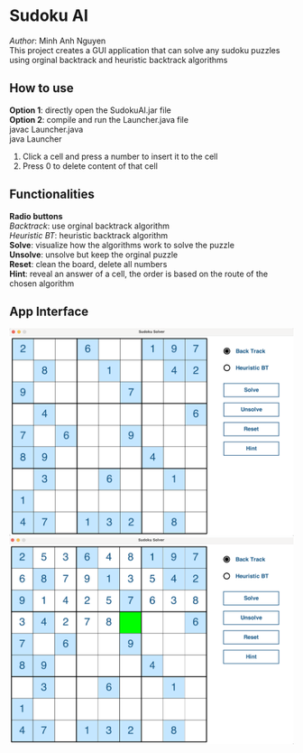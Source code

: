 # Sudoku AI
*Author*: Minh Anh Nguyen  
This project creates a GUI application that can solve any sudoku puzzles using orginal backtrack and heuristic backtrack algorithms  
## How to use
**Option 1**: directly open the SudokuAI.jar file  
**Option 2**: compile and run the Launcher.java file  
	javac Launcher.java  
	java Launcher  
  
1. Click a cell and press a number to insert it to the cell  
2. Press 0 to delete content of that cell  

## Functionalities
**Radio buttons**  
	*Backtrack*: use orginal backtrack algorithm  
	*Heuristic BT*: heuristic backtrack algorithm  
**Solve**: visualize how the algorithms work to solve the puzzle  
**Unsolve**: unsolve but keep the orginal puzzle  
**Reset**: clean the board, delete all numbers  
**Hint**: reveal an answer of a cell, the order is based on the route of the chosen algorithm  

## App Interface
![App Interface](screenshots/app_interface.png?raw=true "App Interface")
![App Solving](screenshots/app_solving.png?raw=true "App Solving")

